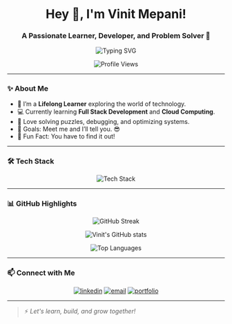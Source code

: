 <h1 align="center">Hey 👋, I'm Vinit Mepani!</h1>
<h3 align="center">A Passionate Learner, Developer, and Problem Solver 🚀</h3>

<p align="center">
  <img src="https://readme-typing-svg.herokuapp.com?font=Fira+Code&weight=700&size=24&pause=1000&center=true&vCenter=true&width=435&lines=Always+Learning+New+Things!;Passionate+about+Coding!;Let's+Build+Together!🚀" alt="Typing SVG" />
</p>

<p align="center">
  <img src="https://komarev.com/ghpvc/?username=VinitMepani&label=Profile%20Views&color=0e75b6&style=flat" alt="Profile Views" />
</p>

---

### ✨ About Me
- 🎯 I’m a **Lifelong Learner** exploring the world of technology.
- 💻 Currently learning **Full Stack Development** and **Cloud Computing**.
- 🧩 Love solving puzzles, debugging, and optimizing systems.
- 🚀 Goals: Meet me and I’ll tell you. 😎
- 🎉 Fun Fact: You have to find it out!

---

### 🛠️ Tech Stack
<p align="center">
  <img src="https://skillicons.dev/icons?i=js,ts,flutter,nodejs,react,nextjs,html,css,java,cpp,mysql" alt="Tech Stack" />
</p>

---

### 📊 GitHub Highlights
<p align="center">
  <img src="https://streak-stats.demolab.com/?user=VinitMepani2712&theme=radical&hide_border=true" alt="GitHub Streak" />
</p>

<p align="center">
  <img src="https://github-readme-stats.vercel.app/api?username=VinitMepani2712&show_icons=true&theme=radical&hide_border=true" alt="Vinit's GitHub stats" />
</p>

<p align="center">
  <img src="https://github-readme-stats.vercel.app/api/top-langs/?username=VinitMepani2712&layout=compact&theme=radical&hide_border=true" alt="Top Languages" />
</p>

---

### 📫 Connect with Me
<p align="center">
  <a href="https://www.linkedin.com/in/vinit-mepani-883576206/" target="blank"><img src="https://img.shields.io/badge/LinkedIn-blue?style=flat&logo=linkedin" alt="linkedin" /></a>
  <a href="mailto:vinitmepani2712@gmail.com" target="blank"><img src="https://img.shields.io/badge/Email-D14836?style=flat&logo=gmail&logoColor=white" alt="email" /></a>
  <a href="https://vinitmepani-portfolio.vercel.app/" target="_blank"><img src="https://img.shields.io/badge/Portfolio-FF5733?style=flat&logo=firefox&logoColor=white" alt="portfolio" /></a>
</p>

---

> ⚡ *Let's learn, build, and grow together!*

